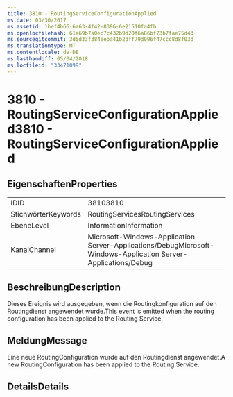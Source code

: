 ```yaml
---
title: 3810 - RoutingServiceConfigurationApplied
ms.date: 03/30/2017
ms.assetid: 1bef4b66-6a63-4f42-8396-6e21510fa4fb
ms.openlocfilehash: 61a69b7a0ec7c432b9d20f6a86bf73b7fae75d43
ms.sourcegitcommit: 3d5d33f384eeba41b2dff79d096f47ccc8d8f03d
ms.translationtype: MT
ms.contentlocale: de-DE
ms.lasthandoff: 05/04/2018
ms.locfileid: "33471099"
---
```

# <a name="3810---routingserviceconfigurationapplied"></a><span data-ttu-id="466af-102">3810 - RoutingServiceConfigurationApplied</span><span class="sxs-lookup"><span data-stu-id="466af-102">3810 - RoutingServiceConfigurationApplied</span></span>
## <a name="properties"></a><span data-ttu-id="466af-103">Eigenschaften</span><span class="sxs-lookup"><span data-stu-id="466af-103">Properties</span></span>  
  
|||  
|-|-|  
|<span data-ttu-id="466af-104">ID</span><span class="sxs-lookup"><span data-stu-id="466af-104">ID</span></span>|<span data-ttu-id="466af-105">3810</span><span class="sxs-lookup"><span data-stu-id="466af-105">3810</span></span>|  
|<span data-ttu-id="466af-106">Stichwörter</span><span class="sxs-lookup"><span data-stu-id="466af-106">Keywords</span></span>|<span data-ttu-id="466af-107">RoutingServices</span><span class="sxs-lookup"><span data-stu-id="466af-107">RoutingServices</span></span>|  
|<span data-ttu-id="466af-108">Ebene</span><span class="sxs-lookup"><span data-stu-id="466af-108">Level</span></span>|<span data-ttu-id="466af-109">Information</span><span class="sxs-lookup"><span data-stu-id="466af-109">Information</span></span>|  
|<span data-ttu-id="466af-110">Kanal</span><span class="sxs-lookup"><span data-stu-id="466af-110">Channel</span></span>|<span data-ttu-id="466af-111">Microsoft-Windows-Application Server-Applications/Debug</span><span class="sxs-lookup"><span data-stu-id="466af-111">Microsoft-Windows-Application Server-Applications/Debug</span></span>|  
  
## <a name="description"></a><span data-ttu-id="466af-112">Beschreibung</span><span class="sxs-lookup"><span data-stu-id="466af-112">Description</span></span>  
 <span data-ttu-id="466af-113">Dieses Ereignis wird ausgegeben, wenn die Routingkonfiguration auf den Routingdienst angewendet wurde.</span><span class="sxs-lookup"><span data-stu-id="466af-113">This event is emitted when the routing configuration has been applied to the Routing Service.</span></span>  
  
## <a name="message"></a><span data-ttu-id="466af-114">Meldung</span><span class="sxs-lookup"><span data-stu-id="466af-114">Message</span></span>  
 <span data-ttu-id="466af-115">Eine neue RoutingConfiguration wurde auf den Routingdienst angewendet.</span><span class="sxs-lookup"><span data-stu-id="466af-115">A new RoutingConfiguration has been applied to the Routing Service.</span></span>  
  
## <a name="details"></a><span data-ttu-id="466af-116">Details</span><span class="sxs-lookup"><span data-stu-id="466af-116">Details</span></span>
